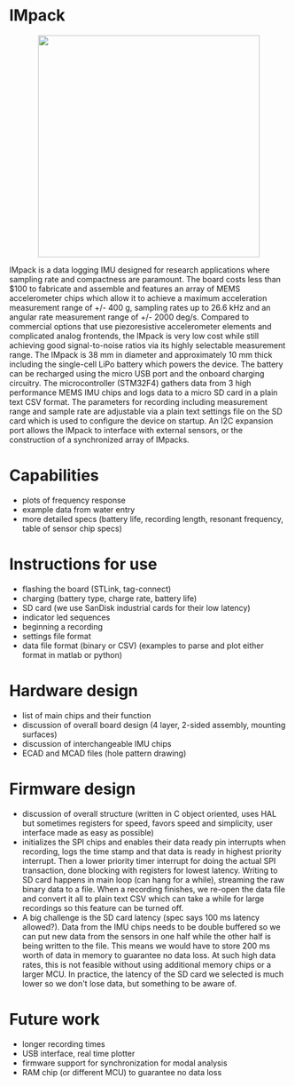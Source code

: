 # IMpack

<p align="center">
  <img src="https://github.com/johntantolik/IMpack/blob/main/assets/IMpack.jpg" width="400">
</p>

IMpack is a data logging IMU designed for research applications where sampling rate and compactness are paramount. The board costs less than $100 to fabricate and assemble and features an array of MEMS accelerometer chips which allow it to achieve a maximum acceleration measurement range of +/- 400 g, sampling rates up to 26.6 kHz and an angular rate measurement range of +/- 2000 deg/s. Compared to commercial options that use piezoresistive accelerometer elements and complicated analog frontends, the IMpack is very low cost while still achieving good signal-to-noise ratios via its highly selectable measurement range. The IMpack is 38 mm in diameter and approximately 10 mm thick including the single-cell LiPo battery which powers the device. The battery can be recharged using the micro USB port and the onboard charging circuitry. The microcontroller (STM32F4) gathers data from 3 high performance MEMS IMU chips and logs data to a micro SD card in a plain text CSV format. The parameters for recording including measurement range and sample rate are adjustable via a plain text settings file on the SD card which is used to configure the device on startup. An I2C expansion port allows the IMpack to interface with external sensors, or the construction of a synchronized array of IMpacks.

# Capabilities

- plots of frequency response
- example data from water entry
- more detailed specs (battery life, recording length, resonant frequency, table of sensor chip specs)

# Instructions for use

- flashing the board (STLink, tag-connect)
- charging (battery type, charge rate, battery life)
- SD card (we use SanDisk industrial cards for their low latency)
- indicator led sequences
- beginning a recording
- settings file format
- data file format (binary or CSV) (examples to parse and plot either format in matlab or python)

# Hardware design

- list of main chips and their function
- discussion of overall board design (4 layer, 2-sided assembly, mounting surfaces)
- discussion of interchangeable IMU chips
- ECAD and MCAD files (hole pattern drawing)

# Firmware design

- discussion of overall structure (written in C object oriented, uses HAL but sometimes registers for speed, favors speed and simplicity, user interface made as easy as possible)
- initializes the SPI chips and enables their data ready pin interrupts when recording, logs the time stamp and that data is ready in highest priority interrupt. Then a lower priority timer interrupt for doing the actual SPI transaction, done blocking with registers for lowest latency. Writing to SD card happens in main loop (can hang for a while), streaming the raw binary data to a file. When a recording finishes, we re-open the data file and convert it all to plain text CSV which can take a while for large recordings so this feature can be turned off.
- A big challenge is the SD card latency (spec says 100 ms latency allowed?). Data from the IMU chips needs to be double buffered so we can put new data from the sensors in one half while the other half is being written to the file. This means we would have to store 200 ms worth of data in memory to guarantee no data loss. At such high data rates, this is not feasible without using additional memory chips or a larger MCU. In practice, the latency of the SD card we selected is much lower so we don't lose data, but something to be aware of.

# Future work

- longer recording times
- USB interface, real time plotter
- firmware support for synchronization for modal analysis
- RAM chip (or different MCU) to guarantee no data loss


